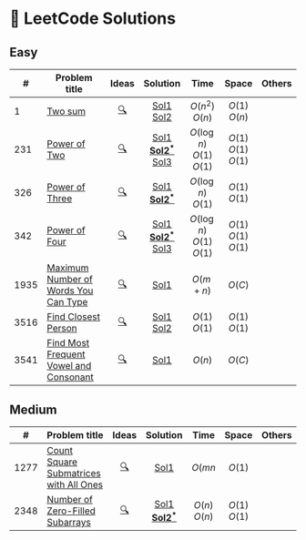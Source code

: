 # 🧠 LeetCode Solutions

## Easy

| #   | Problem title | Ideas | Solution | Time | Space | Others |
| --- | ------------- |:-----:| :--------:|:----:|:-----:| ------ |
| 1   | [Two sum](https://leetcode.com/problems/two-sum)       |   [🔍](00001-two-sum/idea.md)    |     [Sol1](00001-two-sum/sol1.cpp)<br>[Sol2](00001-two-sum/sol2.cpp)    |       $O(n^2)$<br>$O(n)$        |      $O(1)$<br>$O(n)$      |        |
| 231 | [Power of Two](https://leetcode.com/problems/power-of-two)  | [🔍](00231-power-of-two/idea.md)   |   [Sol1](00231-power-of-two/sol1.cpp)<br>[**Sol2<sup>*</sup>**](00231-power-of-two/sol2.cpp)<br>[Sol3](00231-power-of-two/sol3.cpp)     |    $O(\log n)$<br>$O(1)$<br>$O(1)$ | $O(1)$<br>$O(1)$<br>$O(1)$ |        |
| 326 | [Power of Three](https://leetcode.com/problems/power-of-three)  | [🔍](00326-power-of-three/idea.md)   |   [Sol1](00326-power-of-three/sol1.cpp)<br>[**Sol2<sup>*</sup>**](00326-power-of-three/sol2.cpp)    |    $O(\log n)$<br>$O(1)$ | $O(1)$<br>$O(1)$ |        |
| 342 | [Power of Four](https://leetcode.com/problems/power-of-four)  | [🔍](00342-power-of-four/idea.md)      |   [Sol1](00342-power-of-four/sol1.cpp)<br>[**Sol2<sup>*</sup>**](00342-power-of-four/sol2.cpp)<br>[Sol3](00342-power-of-four/sol3.cpp)     |    $O(\log n)$<br>$O(1)$<br>$O(1)$ | $O(1)$<br>$O(1)$<br>$O(1)$ |        |
| 1935 | [Maximum Number of Words You Can Type](https://leetcode.com/problems/maximum-number-of-words-you-can-type)  | [🔍](01935-maximum-number-of-words-you-can-type/idea.md)      |   [Sol1](01935-maximum-number-of-words-you-can-type/sol1.cpp)     |    $O(m+n)$ | $O(C)$ |        |
| 3516 | [Find Closest Person](https://leetcode.com/problems/find-closest-person)  | [🔍](03516-find-closest-person/idea.md)      |   [Sol1](03516-find-closest-person/sol1.cpp)<br>[Sol2](03516-find-closest-person/sol2.cpp)     |    $O(1)$<br>$O(1)$ | $O(1)$<br>$O(1)$ |        |
| 3541 | [Find Most Frequent Vowel and Consonant](https://leetcode.com/problems/find-most-frequent-vowel-and-consonant)  | [🔍](03541-find-most-frequent-vowel-and-consonant/idea.md)      |   [Sol1](03541-find-most-frequent-vowel-and-consonant/sol1.cpp)     |    $O(n)$ | $O(C)$ |        |



## Medium

| #   | Problem title | Ideas | Solution | Time | Space | Others |
| --- | ------------- |:-----:| :--------:|:----:|:-----:| ------ |
| 1277| [Count Square Submatrices with All Ones](https://leetcode.com/problems/count-square-submatrices-with-all-ones)       |   [🔍](01277-count-square-submatrices-with-all-ones/idea.md)    |    [Sol1](01277-count-square-submatrices-with-all-ones/sol1.cpp)     |       $O(mn$        |      $O(1)$      |        |
| 2348| [Number of Zero-Filled Subarrays](https://leetcode.com/problems/number-of-zero-filled-subarrays)       |   [🔍](02348-number-of-zero-filled-subarrays/idea.md)    |    [Sol1](02348-number-of-zero-filled-subarrays/sol1.cpp)<br>[**Sol2<sup>*</sup>**](02348-number-of-zero-filled-subarrays/sol2.cpp)     |       $O(n)$<br>$O(n)$        |      $O(1)$<br>$O(1)$      |        |


